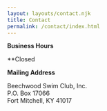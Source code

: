 ```yaml
---
layout: layouts/contact.njk
title: Contact
permalink: /contact/index.html
---
```

**Business Hours**

<!-- * **Monday-Friday:** 11 a.m. - 9 p.m.
* **Saturday:** 11 a.m. - 9 p.m.
* **Sunday:** 11 a.m. - 9 p.m. -->
**Closed

**Mailing Address**

Beechwood Swim Club, Inc.\
P.O. Box 17066\
Fort Mitchell, KY 41017